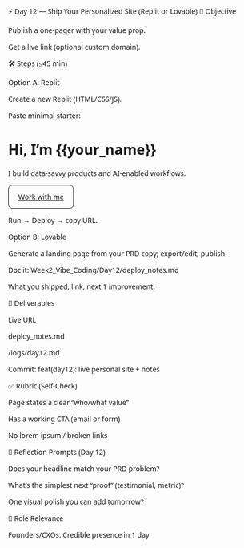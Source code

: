 ⚡ Day 12 — Ship Your Personalized Site (Replit or Lovable)
📌 Objective

Publish a one-pager with your value prop.

Get a live link (optional custom domain).

🛠 Steps (≤45 min)

Option A: Replit

Create a new Replit (HTML/CSS/JS).

Paste minimal starter:

<!doctype html>
<html>
<head>
  <meta charset="utf-8">
  <title>{{your_name}} — Portfolio</title>
  <meta name="viewport" content="width=device-width, initial-scale=1">
  <style>body{font-family:system-ui;margin:2rem;max-width:800px} .cta{padding:.8rem 1.2rem;border:1px solid #111;border-radius:8px;display:inline-block}</style>
</head>
<body>
  <h1>Hi, I’m {{your_name}}</h1>
  <p>I build data-savvy products and AI-enabled workflows.</p>
  <a class="cta" href="mailto:{{email}}">Work with me</a>
</body>
</html>


Run → Deploy → copy URL.

Option B: Lovable

Generate a landing page from your PRD copy; export/edit; publish.

Doc it: Week2_Vibe_Coding/Day12/deploy_notes.md

What you shipped, link, next 1 improvement.

📂 Deliverables

Live URL

deploy_notes.md

/logs/day12.md

Commit: feat(day12): live personal site + notes

✅ Rubric (Self-Check)

 Page states a clear “who/what value”

 Has a working CTA (email or form)

 No lorem ipsum / broken links

📝 Reflection Prompts (Day 12)

Does your headline match your PRD problem?

What’s the simplest next “proof” (testimonial, metric)?

One visual polish you can add tomorrow?

🎯 Role Relevance

Founders/CXOs: Credible presence in 1 day



